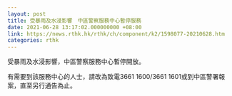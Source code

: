 ```yaml
---
layout: post
title: 受暴雨及水浸影響　中區警察服務中心暫停服務
date: 2021-06-28 13:17:02.000000000 +08:00
link: https://news.rthk.hk/rthk/ch/component/k2/1598077-20210628.htm
categories: rthk
---
```


受暴雨及水浸影響，中區警察服務中心暫停開放。

有需要到該服務中心的人士，請改為致電3661 1600/3661 1601或到中區警署報案，直至另行通告為止。
